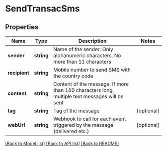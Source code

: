 # SendTransacSms

## Properties
Name | Type | Description | Notes
------------ | ------------- | ------------- | -------------
**sender** | **string** | Name of the sender. Only alphanumeric characters. No more than 11 characters | 
**recipient** | **string** | Mobile number to send SMS with the country code | 
**content** | **string** | Content of the message. If more than 160 characters long, multiple text messages will be sent | 
**tag** | **string** | Tag of the message | [optional] 
**webUrl** | **string** | Webhook to call for each event triggered by the message (delivered etc.) | [optional] 

[[Back to Model list]](../README.md#documentation-for-models) [[Back to API list]](../README.md#documentation-for-api-endpoints) [[Back to README]](../README.md)


